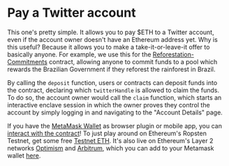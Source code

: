 # Pay a Twitter account


This one's pretty simple. It allows you to pay $ETH to a Twitter account, even if the account owner doesn't have an Ethereum address yet.
Why is this useful? Because it allows you to make a take-it-or-leave-it offer to basically anyone. For example, we use this for the [Reforestation-Commitments](https://dapp.opencontracts.io/#/open-contracts/reforestation-commitments) contract, allowing anyone to commit funds to a pool which rewards the Brazilian Government if they reforest the rainforest in Brazil.

By calling the `deposit` function, users or contracts can deposit funds into the contract, declaring which `twitterHandle` is allowed to claim the funds. To do so, the account owner would call the `claim` function, which starts an interactive enclave session in which the owner proves they control the account by simply logging in and navigating to the "Account Details" page.

If you have the [MetaMask Wallet](https://metamask.io/) as browser plugin or mobile app, you can [interact with the contract](https://dapp.opencontracts.io/#/open-contracts/pay-a-twitter-account)! To just play around on Ethereum's Ropsten Testnet, get some free [Testnet ETH](https://faucet.egorfine.com/). It's also live on Ethereum's Layer 2 networks [Optimism](https://gateway.optimism.io) and [Arbitrum](https://bridge.arbitrum.io), which you can add to your Metamask wallet [here](https://chainlist.org/).
